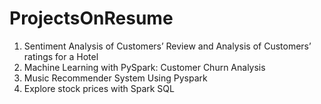 # ProjectsOnResume
1. Sentiment Analysis of Customers’ Review and Analysis of Customers’ ratings for a Hotel
2. Machine Learning with PySpark: Customer Churn Analysis
3. Music Recommender System Using Pyspark
4. Explore stock prices with Spark SQL
